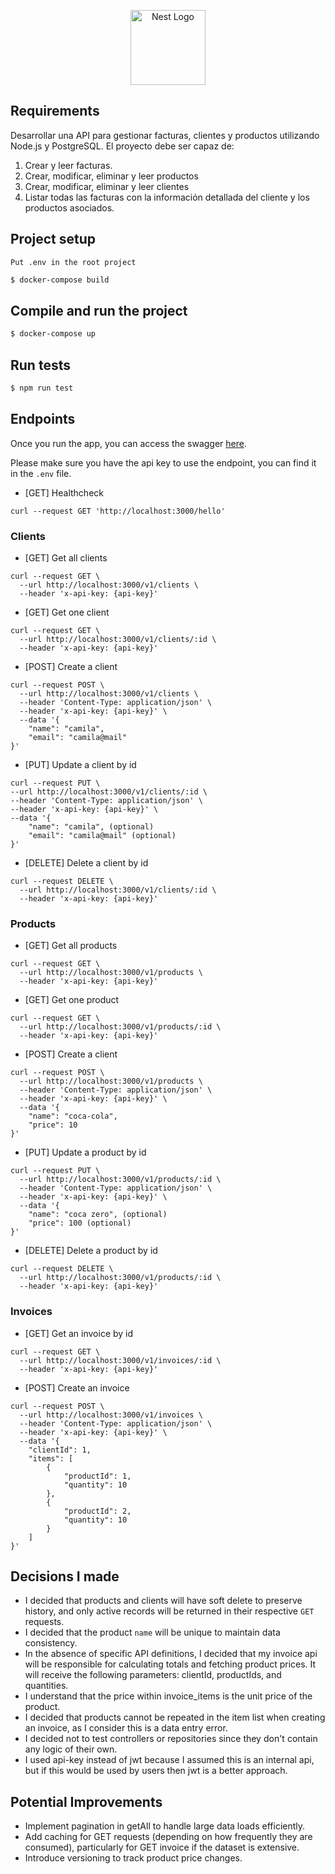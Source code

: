<p align="center">
  <a href="http://nestjs.com/" target="blank"><img src="https://nestjs.com/img/logo-small.svg" width="120" alt="Nest Logo" /></a>
</p>

[circleci-image]: https://img.shields.io/circleci/build/github/nestjs/nest/master?token=abc123def456
[circleci-url]: https://circleci.com/gh/nestjs/nest

## Requirements

Desarrollar una API para gestionar facturas, clientes y productos utilizando Node.js y
PostgreSQL. El proyecto debe ser capaz de:
1. Crear y leer facturas.
2. Crear, modificar, eliminar y leer productos
3. Crear, modificar, eliminar y leer clientes
4. Listar todas las facturas con la información detallada del cliente y los
   productos asociados.

## Project setup

```
Put .env in the root project
```

```bash
$ docker-compose build
```

## Compile and run the project

```bash
$ docker-compose up
```

## Run tests

```bash
$ npm run test
```

## Endpoints

Once you run the app, you can access the swagger [here](http://localhost:3000/api/).

Please make sure you have the api key to use the endpoint, you can find it in the `.env` file.

- [GET] Healthcheck
```
curl --request GET 'http://localhost:3000/hello'
```

### Clients
- [GET] Get all clients
```
curl --request GET \
  --url http://localhost:3000/v1/clients \
  --header 'x-api-key: {api-key}'
```

- [GET] Get one client
```
curl --request GET \
  --url http://localhost:3000/v1/clients/:id \
  --header 'x-api-key: {api-key}'
```

- [POST] Create a client
```
curl --request POST \
  --url http://localhost:3000/v1/clients \
  --header 'Content-Type: application/json' \
  --header 'x-api-key: {api-key}' \
  --data '{
	"name": "camila",
	"email": "camila@mail"
}'
```

- [PUT] Update a client by id
```
curl --request PUT \
--url http://localhost:3000/v1/clients/:id \
--header 'Content-Type: application/json' \
--header 'x-api-key: {api-key}' \
--data '{
	"name": "camila", (optional)
	"email": "camila@mail" (optional)
}'
```

- [DELETE] Delete a client by id
```
curl --request DELETE \
  --url http://localhost:3000/v1/clients/:id \
  --header 'x-api-key: {api-key}'
```

### Products
- [GET] Get all products
```
curl --request GET \
  --url http://localhost:3000/v1/products \
  --header 'x-api-key: {api-key}'
```

- [GET] Get one product
```
curl --request GET \
  --url http://localhost:3000/v1/products/:id \
  --header 'x-api-key: {api-key}'
```

- [POST] Create a client
```
curl --request POST \
  --url http://localhost:3000/v1/products \
  --header 'Content-Type: application/json' \
  --header 'x-api-key: {api-key}' \
  --data '{
	"name": "coca-cola",
	"price": 10
}'
```

- [PUT] Update a product by id
```
curl --request PUT \
  --url http://localhost:3000/v1/products/:id \
  --header 'Content-Type: application/json' \
  --header 'x-api-key: {api-key}' \
  --data '{
	"name": "coca zero", (optional)
	"price": 100 (optional)
}'
```

- [DELETE] Delete a product by id
```
curl --request DELETE \
  --url http://localhost:3000/v1/products/:id \
  --header 'x-api-key: {api-key}'
```

### Invoices 
- [GET] Get an invoice by id
```
curl --request GET \
  --url http://localhost:3000/v1/invoices/:id \
  --header 'x-api-key: {api-key}'
```

- [POST] Create an invoice
```
curl --request POST \
  --url http://localhost:3000/v1/invoices \
  --header 'Content-Type: application/json' \
  --header 'x-api-key: {api-key}' \
  --data '{
	"clientId": 1,
	"items": [
		{
			"productId": 1,
			"quantity": 10
		},
		{
			"productId": 2,
			"quantity": 10
		}
	]
}'
```

## Decisions I made
- I decided that products and clients will have soft delete to preserve history, and only active records will be returned in their respective `GET` requests.
- I decided that the product `name` will be unique to maintain data consistency.
- In the absence of specific API definitions, I decided that my invoice api will be responsible for calculating totals and fetching product prices. 
It will receive the following parameters: clientId, productIds, and quantities.
- I understand that the price within invoice_items is the unit price of the product.
- I decided that products cannot be repeated in the item list when creating an invoice, as I consider this is a data entry error.
- I decided not to test controllers or repositories since they don't contain any logic of their own.
- I used api-key instead of jwt because I assumed this is an internal api, but if this would be used by users then jwt is a better approach.

## Potential Improvements
- Implement pagination in getAll to handle large data loads efficiently.
- Add caching for GET requests (depending on how frequently they are consumed), particularly for GET invoice if the dataset is extensive.
- Introduce versioning to track product price changes.



